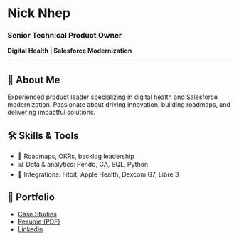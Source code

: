 
# Nick Nhep
### Senior Technical Product Owner
**Digital Health | Salesforce Modernization**

---

## 🚀 About Me
Experienced product leader specializing in digital health and Salesforce modernization. Passionate about driving innovation, building roadmaps, and delivering impactful solutions.

## 🛠️ Skills & Tools
- 🧭 Roadmaps, OKRs, backlog leadership
- 📊 Data & analytics: Pendo, GA, SQL, Python
- 🏥 Integrations: Fitbit, Apple Health, Dexcom G7, Libre 3

## 📂 Portfolio
- [Case Studies](./case-studies)
- [Resume (PDF)](#)
- [LinkedIn](https://www.linkedin.com/in/nicknhep)
